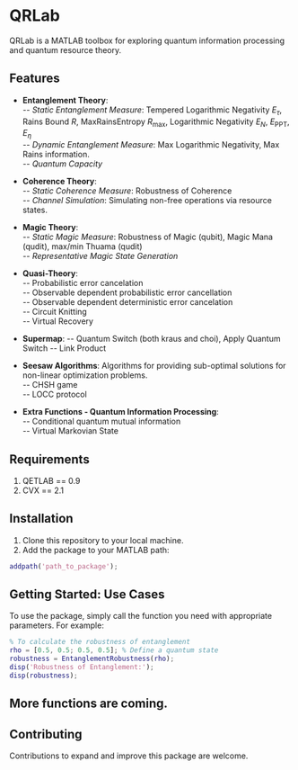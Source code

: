 # QRLab

QRLab is a MATLAB toolbox for exploring quantum information processing and quantum resource theory.


## Features
- **Entanglement Theory**: \
 -- *Static Entanglement Measure*: Tempered Logarithmic Negativity $E_{\tau}$, Rains Bound $R$, MaxRainsEntropy $R_{\max}$, Logarithmic Negativity $E_{N}$, $E_{\mathrm{PPT}}$, $E_\eta$\
 -- *Dynamic Entanglement Measure*: Max Logarithmic Negativity, Max Rains information. \
 -- *Quantum Capacity*

- **Coherence Theory**: \
 -- *Static Coherence Measure*: Robustness of Coherence \
 -- *Channel Simulation*: Simulating non-free operations via resource states.

- **Magic Theory**: \
 -- *Static Magic Measure*: Robustness of Magic (qubit), Magic Mana (qudit), max/min Thuama (qudit) \
 -- *Representative Magic State Generation*


- **Quasi-Theory**: \
 -- Probabilistic error cancelation \
 -- Observable dependent probabilistic error cancellation \
 -- Observable dependent deterministic error cancelation \
 -- Circuit Knitting \
 -- Virtual Recovery

- **Supermap**: 
 -- Quantum Switch (both kraus and choi), Apply Quantum Switch
 -- Link Product

- **Seesaw Algorithms**: Algorithms for providing sub-optimal solutions for non-linear optimization problems. \
 -- CHSH game \
 -- LOCC protocol

- **Extra Functions - Quantum Information Processing**: \
 -- Conditional quantum mutual information \
 -- Virtual Markovian State

## Requirements
1. QETLAB == 0.9
2. CVX == 2.1


## Installation
1. Clone this repository to your local machine.
2. Add the package to your MATLAB path:
```matlab
addpath('path_to_package');
```


## Getting Started: Use Cases

To use the package, simply call the function you need with appropriate parameters. For example:

```matlab
% To calculate the robustness of entanglement
rho = [0.5, 0.5; 0.5, 0.5]; % Define a quantum state
robustness = EntanglementRobustness(rho);
disp('Robustness of Entanglement:');
disp(robustness);
```


## More functions are coming.


## Contributing

Contributions to expand and improve this package are welcome.